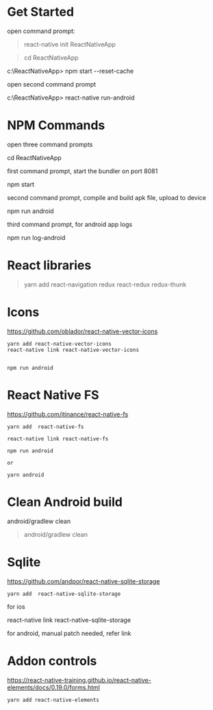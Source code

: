 

# Get Started


open command prompt:

> react-native init ReactNativeApp

> cd ReactNativeApp


c:\ReactNativeApp> npm start --reset-cache 

open second command prompt


c:\ReactNativeApp> react-native run-android


# NPM Commands

open three command prompts

cd ReactNativeApp
  
first command prompt, start the bundler on port 8081

npm start

second command prompt, compile and build apk file, upload to device

npm run android


third command prompt, for android app logs

npm run log-android


# React libraries

> yarn add react-navigation redux react-redux redux-thunk 


# Icons

https://github.com/oblador/react-native-vector-icons

```
yarn add react-native-vector-icons
react-native link react-native-vector-icons


npm run android

```


# React Native FS

https://github.com/itinance/react-native-fs


```
yarn add  react-native-fs

react-native link react-native-fs

npm run android

or 

yarn android
```

# Clean Android build

android/gradlew clean

> android/gradlew clean


# Sqlite

https://github.com/andpor/react-native-sqlite-storage

```
yarn add  react-native-sqlite-storage

```

for ios

react-native link react-native-sqlite-storage

for android, manual patch needed, refer link 


# Addon controls

https://react-native-training.github.io/react-native-elements/docs/0.19.0/forms.html

```
yarn add react-native-elements
```

